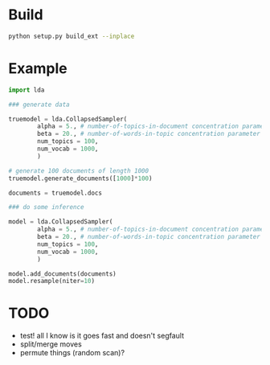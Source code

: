 # Build #

```bash
python setup.py build_ext --inplace
```

# Example #

```python
import lda

### generate data

truemodel = lda.CollapsedSampler(
        alpha = 5., # number-of-topics-in-document concentration parameter
        beta = 20., # number-of-words-in-topic concentration parameter
        num_topics = 100,
        num_vocab = 1000,
        )

# generate 100 documents of length 1000
truemodel.generate_documents([1000]*100)

documents = truemodel.docs

### do some inference

model = lda.CollapsedSampler(
        alpha = 5., # number-of-topics-in-document concentration parameter
        beta = 20., # number-of-words-in-topic concentration parameter
        num_topics = 100,
        num_vocab = 1000,
        )

model.add_documents(documents)
model.resample(niter=10)
```

# TODO #
* test! all I know is it goes fast and doesn't segfault
* split/merge moves
* permute things (random scan)?
